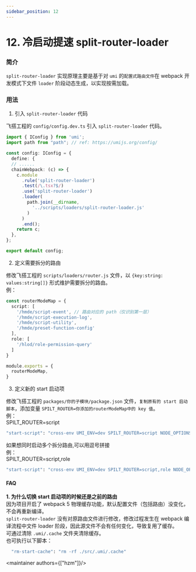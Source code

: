 ```yaml
---
sidebar_position: 12
---
```



# 12. 冷启动提速 split-router-loader

### 简介
`split-router-loader` 实现原理主要是基于对 `umi` 的`配置式路由文件`在 webpack 开发模式下文件 `loader` 阶段动态生成，以实现按需加载。

### 用法
1. 引入 `split-router-loader` 代码  

飞搭工程的 `config/config.dev.ts` 引入 `split-router-loader` 代码。

```ts
import { IConfig } from 'umi';
import path from "path"; // ref: https://umijs.org/config/

const config: IConfig = {
  define: {
  // ......
  chainWebpack: (c) => {
    c.module
      .rule('split-router-loader')
      .test(/\.tsx?$/)
      .use('split-router-loader')
      .loader(
        path.join(__dirname,
          '../scripts/loaders/split-router-loader.js'
        )
      )
      .end();
    return c;
  },
};

export default config;

```
2. 定义需要拆分的路由  

修改飞搭工程的 `scripts/loaders/router.js` 文件，以 `{key:string: values:string[]}` 形式维护需要拆分的路由。  
例：
```ts
const routerModeMap = {
  script: [
    '/hmde/script-event', // 路由对应的 path（仅识别第一层）
    '/hmde/script-execution-log',
    '/hmde/script-utility',
    '/hmde/preset-function-config'
  ],
  role: [
    '/hlod/role-permission-query'
  ]
}

module.exports = {
  routerModeMap,
}
```

3. 定义新的 start 启动项  

修改飞搭工程的 `packages/你的子模块/package.json` 文件，`复制原有的 start 启动脚本`，添加变量 `SPILT_ROUTER=你添加的routerModeMap中的 key 值`。  
例：  
SPILT_ROUTER=script
```bash    
"start-script": "cross-env UMI_ENV=dev SPILT_ROUTER=script NODE_OPTIONS=--max-old-space-size=4096 node ../../node_modules/umi/bin/umi.js dev",
```
如果想同时启动多个拆分路由,可以用逗号拼接  
例：  
SPILT_ROUTER=script,role
```bash    
"start-script": "cross-env UMI_ENV=dev SPILT_ROUTER=script,role NODE_OPTIONS=--max-old-space-size=4096 node ../../node_modules/umi/bin/umi.js dev",
```

#### **FAQ**

**1. 为什么切换 start 启动项的时候还是之前的路由**  
因为项目开启了 webpack 5 物理缓存功能，默认配置文件（包括路由）没变化，不会再重新编译。  
`split-router-loader` 没有对原路由文件进行修改，修改过程发生在 webpack 编译流程中文件 loader 阶段，因此源文件不会有任何变化，导致复用了缓存。  
可通过清除 `.umi/.cache` 文件夹清除缓存。  
也可执行以下脚本：

```bash
  "rm-start-cache": "rm -rf ./src/.umi/.cache"
```

<maintainer authors={["hzm"]}/>

